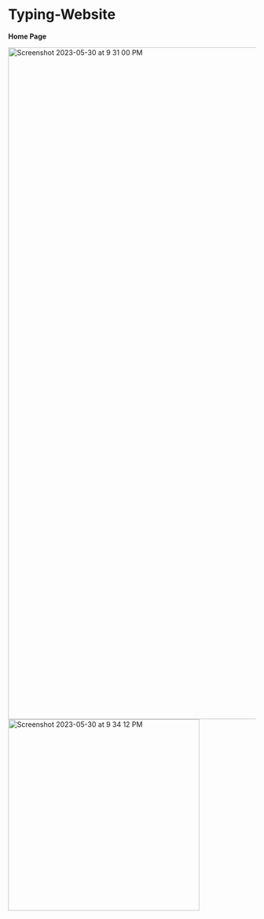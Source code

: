 # Typing-Website

**Home Page**

<img width="1365" alt="Screenshot 2023-05-30 at 9 31 00 PM" src="https://github.com/kerenvr/Typing-Website/assets/119133399/4612a4a5-4c94-4731-8e95-43bf3891ee01">
<img width="389" alt="Screenshot 2023-05-30 at 9 34 12 PM" src="https://github.com/kerenvr/Typing-Website/assets/119133399/07cf3540-4fcc-4e62-9b42-7e8391ebda4e">
